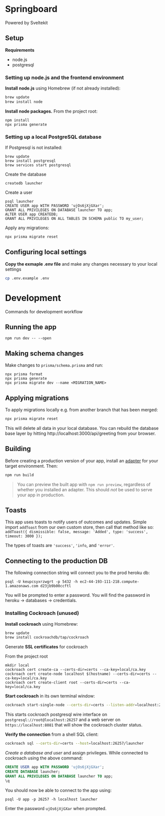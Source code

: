 # Springboard

Powered by Sveltekit

## Setup

**Requirements**

 - node.js
 - postgresql
 
### Setting up node.js and the frontend environment

**Install node.js** using Homebrew (if not already installed):
```zsh
brew update
brew install node
```
**Install node packages.** From the project root:

```
npm install
npx prisma generate
```

### Setting up a local PostgreSQL database

If Postgresql is not installed:
```
brew update
brew install postgresql
brew services start postgresql
```

Create the database
```
createdb launcher
```

Create a user
```
psql launcher
CREATE USER app WITH PASSWORD 'ujOs6jXjGXar';
GRANT ALL PRIVILEGES ON DATABASE launcher TO app;
ALTER USER app CREATEDB;
GRANT ALL PRIVILEGES ON ALL TABLES IN SCHEMA public TO my_user;
```

Apply any migrations:
```zsh
npx prisma migrate reset
```

## Configuring local settings

**Copy the exmaple .env file** and make any changes necessary to your local settings

```zsh
cp .env.example .env
```


# Development

Commands for development workflow

## Running the app

`npm run dev -- --open`

## Making schema changes

Make changes to `prisma/schema.prisma` and run:
```
npx prisma format
npx prisma generate
npx prisma migrate dev --name <MIGRATION_NAME>
```

## Applying migrations

To apply migrations locally e.g. from another branch that has been merged:

```zsh
npx prisma migrate reset
```

This will delete all data in your local database. You can rebuild the database base layer by hitting http://localhost:3000/api/greeting from your browser.

## Building

Before creating a production version of your app, install an [adapter](https://kit.svelte.dev/docs#adapters) for your target environment. Then:

```bash
npm run build
```

> You can preview the built app with `npm run preview`, regardless of whether you installed an adapter. This should _not_ be used to serve your app in production.

## Toasts

This app uses toasts to notify users of outcomes and updates. Simple import `addToast` from our own custom store, then call that method like so:
`addToast({ dismissible: false, message: 'Added', type: 'success', timeout: 3000 });`

The types of toasts are `'success'`, `'info`, and `'error'`.

## Connecting to the production DB

The following connection string will connect you to the prod heroku db:
```
psql -U keupcsyxrzwgrt -p 5432 -h ec2-44-193-111-218.compute-1.amazonaws.com d23jb9b00ccftl
```
You will be prompted to enter a password. You will find the password in heroku -> databases -> credentials.

### Installing Cockroach (unused)

**Install cockroach** using Homebrew:
```zsh
brew update
brew install cockroachdb/tap/cockroach
```

Generate **SSL certificates** for cockroach

From the project root
```
mkdir local
cockroach cert create-ca --certs-dir=certs --ca-key=local/ca.key
cockroach cert create-node localhost $(hostname) --certs-dir=certs --ca-key=local/ca.key
cockroach cert create-client root --certs-dir=certs --ca-key=local/ca.key
```

**Start cockroach** in its own terminal window:

```zsh
cockroach start-single-node --certs-dir=certs --listen-addr=localhost:26257 --http-addr=localhost:8081
```

This starts cockroach postgresql wire interface on `postgresql://root@localhost:26257` and a web server on `https://localhost:8081` that will show the cockroach cluster status.

**Verify the connection** from a shell SQL client:

```zsh
cockroach sql --certs-dir=certs --host=localhost:26257/launcher
```

*Create a database and user* and assign privileges. While connected to cockroach using the above command:

```sql
CREATE USER app WITH PASSWORD 'ujOs6jXjGXar';
CREATE DATABASE launcher;
GRANT ALL PRIVILEGES ON DATABASE launcher TO app;
\q
```

You should now be able to connect to the app using:
```
psql -U app -p 26257 -h localhost launcher
```

Enter the password `ujOs6jXjGXar` when prompted.
